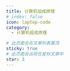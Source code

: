 ```yaml
---
title: 计算机组成原理
# index: false
icon: laptop-code
category:
  - 计算机组成原理

# 此页面会在文章列表置顶
sticky: true
# 此页面会出现在星标文章中
star: 3
---
```


<AutoCatalog />
